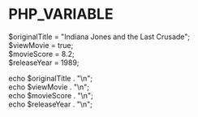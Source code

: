 # PHP_VARIABLE

$originalTitle = "Indiana Jones and the Last Crusade";  
  $viewMovie = true;  
  $movieScore = 8.2;  
  $releaseYear = 1989;

echo $originalTitle . "\n";  
  echo $viewMovie . "\n";  
  echo $movieScore . "\n";  
  echo $releaseYear . "\n";
